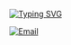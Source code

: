 [![Typing SVG](https://readme-typing-svg.herokuapp.com?size=17&color=0077B5&lines=Let's+Build+Distributed+Systems;Empowering+Scalable+Architectures;Optimizing+Processes+Efficiently;Ensuring+Resilient+Infrastructure)](https://github.com/charlescol)

[![Email](https://img.shields.io/badge/Email-charlescol@hotmail.fr-0077B5?style=flat-square&logo=gmail&logoColor=white)](mailto:charlescol@hotmail.fr)



